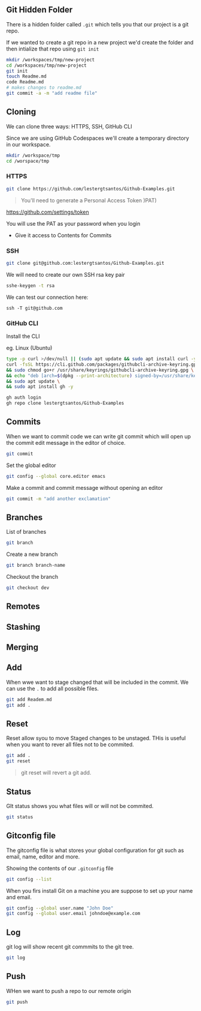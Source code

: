 ## Git Hidden Folder

There is a hidden folder called `.git` which tells you that our project is a git repo.

If we wanted to create a git repo in a new project we'd create the folder and then intialize that repo using 
`git init`

```sh
mkdir /workspaces/tmp/new-project
cd /workspaces/tmp/new-project
git init
touch Readme.md
code Readme.md
# makes changes to readme.md
git commit -a -m "add readme file"
```
## Cloning

We can clone three ways: HTTPS, SSH, GitHub CLI

Since we are using GitHub Codespaces we'll create a temporary directory in our workspace.

```sh
mkdir /workspace/tmp
cd /worspace/tmp
```
### HTTPS

```sh
git clone https://github.com/lestergtsantos/Github-Examples.git
```

> You'll need to generate a Personal Access Token )PAT)

https://github.com/settings/token

You will use the PAT as your password when you login

- Give it access to Contents for Commits

### SSH

```sh
git clone git@github.com:lestergtsantos/Github-Examples.git
```

We will need to create our own SSH rsa key pair

```sh
sshe-keygen -t rsa
```
We can test our connection here:

```
ssh -T git@github.com
```

### GitHub CLI

Install the CLI

eg. Linux (Ubuntu)

```sh
type -p curl >/dev/null || (sudo apt update && sudo apt install curl -y)
curl -fsSL https://cli.github.com/packages/githubcli-archive-keyring.gpg | sudo dd of=/usr/share/keyrings/githubcli-archive-keyring.gpg \
&& sudo chmod go+r /usr/share/keyrings/githubcli-archive-keyring.gpg \
&& echo "deb [arch=$(dpkg --print-architecture) signed-by=/usr/share/keyrings/githubcli-archive-keyring.gpg] https://cli.github.com/packages stable main" | sudo tee /etc/apt/sources.list.d/github-cli.list > /dev/null \
&& sudo apt update \
&& sudo apt install gh -y
```

```sh
gh auth login
gh repo clone lestergtsantos/Github-Examples
```
## Commits

When we want to commit code we can write git commit which will open up the commit edit message in the editor of choice.

```sh
git commit
```

Set the global editor

```sh
git config --global core.editor emacs
```

Make a commit and commit message without opening an editor

```sh
git commit -m "add another exclamation"
```

## Branches

List of branches

```sh
git branch
```

Create a new branch

```sh
git branch branch-name
```

Checkout the branch

```sh
git checkout dev
```


## Remotes

## Stashing

## Merging

## Add

When wwe want to stage changed that will be included in the commit. We can use the `.` to add all possible files.

```sh
git add Readem.md
git add .
```

## Reset

Reset allow syou to move Staged changes to be unstaged.
THis is useful when you want to rever all files not to be commited.

```sh
git add .
git reset
```

> git reset will revert a git add.

## Status

GIt status shows you what files will or will not be commited.

```sh
git status
```

## Gitconfig file

The gitconfig file is what stores your global configuration for git such as email, 
name, editor and more.

Showing the contents of our `.gitconfig` file

```sh
git config --list
```
When you firs install Git on a machine you are suppose to set up your
name and email.

```sh
git config --global user.name "John Doe"
git config --global user.email johndoe@example.com
```

## Log

git log will show recent git commmits to the git tree.

```sh
git log
```
## Push

WHen we want to push a repo to our remote origin

```sh
git push
```
